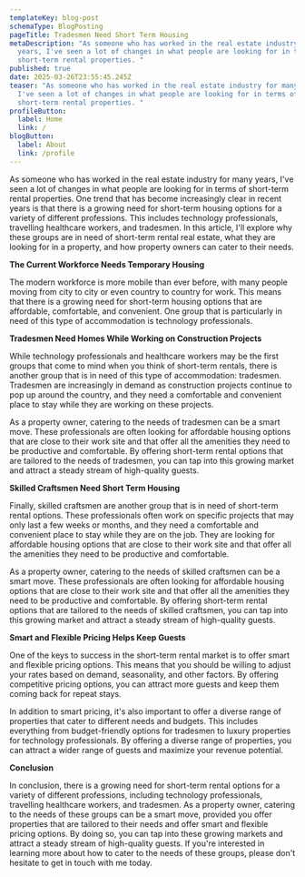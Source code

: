 ```yaml
---
templateKey: blog-post
schemaType: BlogPosting
pageTitle: Tradesmen Need Short Term Housing
metaDescription: "As someone who has worked in the real estate industry for many
  years, I've seen a lot of changes in what people are looking for in terms of
  short-term rental properties. "
published: true
date: 2025-03-26T23:55:45.245Z
teaser: "As someone who has worked in the real estate industry for many years,
  I've seen a lot of changes in what people are looking for in terms of
  short-term rental properties. "
profileButton:
  label: Home
  link: /
blogButton:
  label: About
  link: /profile
---
```

As someone who has worked in the real estate industry for many years, I've seen a lot of changes in what people are looking for in terms of short-term rental properties. One trend that has become increasingly clear in recent years is that there is a growing need for short-term housing options for a variety of different professions. This includes technology professionals, travelling healthcare workers, and tradesmen. In this article, I'll explore why these groups are in need of short-term rental real estate, what they are looking for in a property, and how property owners can cater to their needs.

**The Current Workforce Needs Temporary Housing**

The modern workforce is more mobile than ever before, with many people moving from city to city or even country to country for work. This means that there is a growing need for short-term housing options that are affordable, comfortable, and convenient. One group that is particularly in need of this type of accommodation is technology professionals.

**Tradesmen Need Homes While Working on Construction Projects**

While technology professionals and healthcare workers may be the first groups that come to mind when you think of short-term rentals, there is another group that is in need of this type of accommodation: tradesmen. Tradesmen are increasingly in demand as construction projects continue to pop up around the country, and they need a comfortable and convenient place to stay while they are working on these projects.

As a property owner, catering to the needs of tradesmen can be a smart move. These professionals are often looking for affordable housing options that are close to their work site and that offer all the amenities they need to be productive and comfortable. By offering short-term rental options that are tailored to the needs of tradesmen, you can tap into this growing market and attract a steady stream of high-quality guests.

**Skilled Craftsmen Need Short Term Housing**

Finally, skilled craftsmen are another group that is in need of short-term rental options. These professionals often work on specific projects that may only last a few weeks or months, and they need a comfortable and convenient place to stay while they are on the job. They are looking for affordable housing options that are close to their work site and that offer all the amenities they need to be productive and comfortable.

As a property owner, catering to the needs of skilled craftsmen can be a smart move. These professionals are often looking for affordable housing options that are close to their work site and that offer all the amenities they need to be productive and comfortable. By offering short-term rental options that are tailored to the needs of skilled craftsmen, you can tap into this growing market and attract a steady stream of high-quality guests.

**Smart and Flexible Pricing Helps Keep Guests**

One of the keys to success in the short-term rental market is to offer smart and flexible pricing options. This means that you should be willing to adjust your rates based on demand, seasonality, and other factors. By offering competitive pricing options, you can attract more guests and keep them coming back for repeat stays.

In addition to smart pricing, it's also important to offer a diverse range of properties that cater to different needs and budgets. This includes everything from budget-friendly options for tradesmen to luxury properties for technology professionals. By offering a diverse range of properties, you can attract a wider range of guests and maximize your revenue potential.

**Conclusion**

In conclusion, there is a growing need for short-term rental options for a variety of different professions, including technology professionals, travelling healthcare workers, and tradesmen. As a property owner, catering to the needs of these groups can be a smart move, provided you offer properties that are tailored to their needs and offer smart and flexible pricing options. By doing so, you can tap into these growing markets and attract a steady stream of high-quality guests. If you're interested in learning more about how to cater to the needs of these groups, please don't hesitate to get in touch with me today.

<!--EndFragment-->